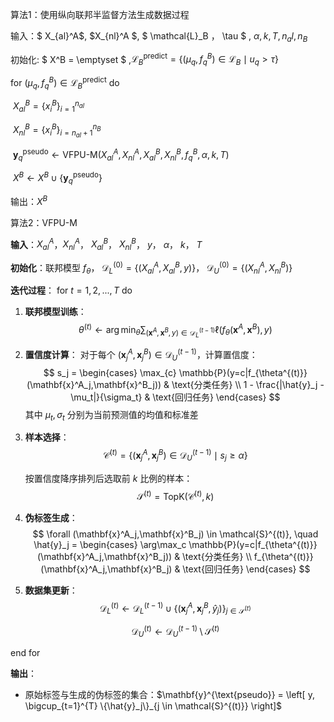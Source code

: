 算法1：使用纵向联邦半监督方法生成数据过程

输入：$ X_{al}^A$,  $X_{nl}^A $, $ \mathcal{L}_B $，$ \tau $ , $\alpha, k, T,n_al,n_B$

初始化: $ X^B = \emptyset $ ,$\mathcal{L}_B^{\text{predict}} = \{ (\mu_q, f^B_q) \in \mathcal{L}_B \mid u_q > \tau \}$

for $(\mu_q, f^B_q) \in \mathcal{L}_B^{\text{predict}}$ do

​		$X_{al}^{B}=\{x_{i}^{B}\}_{i=1}^{{{n}_{al}}}$    

​		$X_{nl}^{B}=\{x_{i}^{B}\}_{i={{n}_{al}}+1}^{{{n}_{B}}}$ 

​       $\mathbf{y}_q^{\text{pseudo}} \leftarrow \text{VFPU-M}(X_{al}^A, X_{nl}^A, X_{al}^B, X_{nl}^B, f^B_q, \alpha, k, T)$  

​      ${{X}^{B}} \leftarrow {{X}^{B}}\cup \{\mathbf{y}_q^{\text{pseudo}}\}$

输出：${{X}^{B}}$



算法2：VFPU-M

**输入**：$X_{al}^A$，$X_{nl}^A$， $X_{al}^B$， $X_{nl}^B$， $y$， $\alpha$， $k$， $T$

**初始化**：联邦模型 $f_\theta$， $\mathcal{D}_{L}^{(0)} = \{ (X_{al}^A, X_{al}^B, y) \}$， $\mathcal{D}_{U}^{(0)} = \{ (X_{nl}^A, X_{nl}^B) \}$

**迭代过程**：
for $t=1,2,...,T$ do

1. **联邦模型训练**：
   $$
   \theta^{(t)} \leftarrow \arg\min_\theta \sum_{(\mathbf{x}^A,\mathbf{x}^B,y)\in\mathcal{D}_L^{(t-1)}} \ell(f_\theta(\mathbf{x}^A,\mathbf{x}^B), y)
   $$

2. **置信度计算**：
   对于每个 $(\mathbf{x}^A_j,\mathbf{x}^B_j) \in \mathcal{D}_U^{(t-1)}$，计算置信度：
   $$
   s_j = \begin{cases} 
   \max_{c} \mathbb{P}(y=c|f_{\theta^{(t)}}(\mathbf{x}^A_j,\mathbf{x}^B_j)) & \text{分类任务} \\
   1 - \frac{|\hat{y}_j - \mu_t|}{\sigma_t} & \text{回归任务}
   \end{cases}
   $$
   其中 $\mu_t, \sigma_t$ 分别为当前预测值的均值和标准差

3. **样本选择**：
   $$
   \mathcal{C}^{(t)} = \{ (\mathbf{x}^A_j,\mathbf{x}^B_j) \in \mathcal{D}_U^{(t-1)} \mid s_j \geq \alpha \}
   $$

   按置信度降序排列后选取前 $k$ 比例的样本：
   $$
   \mathcal{S}^{(t)} = \text{TopK}(\mathcal{C}^{(t)}, k)
   $$

4. **伪标签生成**：
   $$
   \forall (\mathbf{x}^A_j,\mathbf{x}^B_j) \in \mathcal{S}^{(t)}, \quad \hat{y}_j = \begin{cases}
   \arg\max_c \mathbb{P}(y=c|f_{\theta^{(t)}}(\mathbf{x}^A_j,\mathbf{x}^B_j)) & \text{分类任务} \\
   f_{\theta^{(t)}}(\mathbf{x}^A_j,\mathbf{x}^B_j) & \text{回归任务}
   \end{cases}
   $$

5. **数据集更新**：
   $$
   \mathcal{D}_L^{(t)} \leftarrow \mathcal{D}_L^{(t-1)} \cup \{(\mathbf{x}^A_j,\mathbf{x}^B_j,\hat{y}_j)\}_{j\in\mathcal{S}^{(t)}}
   $$

   $$
   \mathcal{D}_U^{(t)} \leftarrow \mathcal{D}_U^{(t-1)} \setminus \mathcal{S}^{(t)}
   $$

end for

**输出**：

- 原始标签与生成的伪标签的集合：$\mathbf{y}^{\text{pseudo}} = \left[ y, \bigcup_{t=1}^{T} \{\hat{y}_j\}_{j \in \mathcal{S}^{(t)}} \right]$